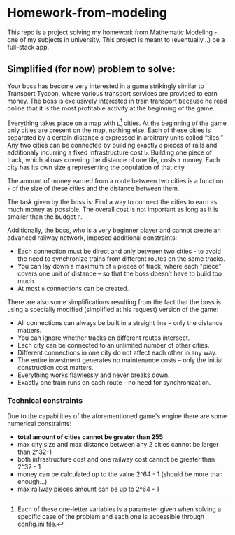 # Homework-from-modeling
This repo is a project solving my homework from Mathematic Modeling - one of my subjects in university. This project is meant to (eventually...) be a full-stack app.

## Simplified (for now) problem to solve:

Your boss has become very interested in a game strikingly similar to Transport Tycoon, where various transport services are provided to earn money. The boss is exclusively interested in train transport because he read online that it is the most profitable activity at the beginning of the game.

Everything takes place on a map with `L`[^1] cities. At the beginning of the game only cities are present on the map, nothing else.
Each of these cities is separated by a certain distance `d` expressed in arbitrary units called “tiles.” Any two cities can be connected by building exactly `d` pieces of rails and additionaly incurring a fixed infrastructure cost `b`.
Building one piece of track, which allows covering the distance of one tile, costs `t` money. Each city has its own size `g` representing the population of that city.

The amount of money earned from a route between two cities is a function `F` of the size of these cities and the distance between them.

The task given by the boss is: Find a way to connect the cities to earn as much money as possible. The overall cost is not important as long as it is smaller than the budget `P`.

Additionally, the boss, who is a very beginner player and cannot create an advanced railway network, imposed additional constraints:

- Each connection must be direct and only between two cities - to avoid the need to synchronize trains from different routes on the same tracks.
- You can lay down a maximum of `m` pieces of track, where each "piece" covers one unit of distance – so that the boss doesn’t have to build too much.
- At most `n` connections can be created.

There are also some simplifications resulting from the fact that the boss is using a specially modified (simplified at his request) version of the game:

- All connections can always be built in a straight line – only the distance matters.
- You can ignore whether tracks on different routes intersect.
- Each city can be connected to an unlimited number of other cities.
- Different connections in one city do not affect each other in any way.
- The entire investment generates no maintenance costs – only the initial construction cost matters.
- Everything works flawlessly and never breaks down.
- Exactly one train runs on each route - no need for synchronization.


### Technical constraints
Due to the capabilities of the aforementioned game's engine there are some numerical constraints:
- **total amount of cities cannot be greater than 255**
- max city size and max distance between any 2 cities cannot be larger than 2^32-1
- both infrastructure cost and one railway cost cannot be greater than 2^32 - 1
- money can be calculated up to the value 2^64 - 1 (should be more than enough...)
- max railway pieces amount can be up to 2^64 - 1


[^1]: Each of these one-letter variables is a parameter given when solving a specific case of the problem and each one
is accessible through config.ini file.